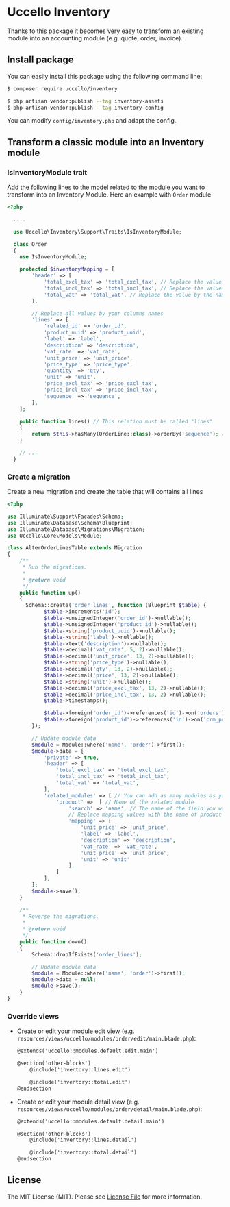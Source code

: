 # Uccello Inventory

Thanks to this package it becomes very easy to transform an existing module into an accounting module (e.g. quote, order, invoice).



## Install package

You can easily install this package using the following command line:

```bash
$ composer require uccello/inventory

$ php artisan vendor:publish --tag inventory-assets
$ php artisan vendor:publish --tag inventory-config
```

You can modify `config/inventory.php` and adapt the config.


## Transform a classic module into an Inventory module

### IsInventoryModule trait

Add the following lines to the model related to the module you want to transform into an Inventory Module. Here an example with `Order` module

```php
<?php

  ....

  use Uccello\Inventory\Support\Traits\IsInventoryModule;

  class Order
  {
    use IsInventoryModule;

    protected $inventoryMapping = [
        'header' => [
            'total_excl_tax' => 'total_excl_tax', // Replace the value by the name of the field in your module (for automatic update)
            'total_incl_tax' => 'total_incl_tax', // Replace the value by the name of the field in your module (for automatic update)
            'total_vat' => 'total_vat', // Replace the value by the name of the field in your module (for automatic update)
        ],

      	// Replace all values by your columns names
        'lines' => [
            'related_id' => 'order_id',
            'product_uuid' => 'product_uuid',
            'label' => 'label',
            'description' => 'description',
            'vat_rate' => 'vat_rate',
            'unit_price' => 'unit_price',
            'price_type' => 'price_type',
            'quantity' => 'qty',
            'unit' => 'unit',
            'price_excl_tax' => 'price_excl_tax',
            'price_incl_tax' => 'price_incl_tax',
            'sequence' => 'sequence',
        ],
    ];

    public function lines() // This relation must be called "lines"
    {
        return $this->hasMany(OrderLine::class)->orderBy('sequence'); // Replace OrderLine by the model class you use for saving the lines
    }

    // ...
  }
```



 ### Create a migration

Create a new migration and create the table that will contains all lines

```php
<?php

use Illuminate\Support\Facades\Schema;
use Illuminate\Database\Schema\Blueprint;
use Illuminate\Database\Migrations\Migration;
use Uccello\Core\Models\Module;

class AlterOrderLinesTable extends Migration
{
    /**
     * Run the migrations.
     *
     * @return void
     */
    public function up()
    {
      Schema::create('order_lines', function (Blueprint $table) {
            $table->increments('id');
            $table->unsignedInteger('order_id')->nullable();
            $table->unsignedInteger('product_id')->nullable();
            $table->string('product_uuid')->nullable();
            $table->string('label')->nullable();
            $table->text('description')->nullable();
            $table->decimal('vat_rate', 5, 2)->nullable();
            $table->decimal('unit_price', 13, 2)->nullable();
            $table->string('price_type')->nullable();
            $table->decimal('qty', 13, 2)->nullable();
            $table->decimal('price', 13, 2)->nullable();
            $table->string('unit')->nullable();
            $table->decimal('price_excl_tax', 13, 2)->nullable();
            $table->decimal('price_incl_tax', 13, 2)->nullable();
            $table->timestamps();

            $table->foreign('order_id')->references('id')->on('orders');
            $table->foreign('product_id')->references('id')->on('crm_products');
        });

        // Update module data
        $module = Module::where('name', 'order')->first();
        $module->data = [
            'private' => true,
            'header' => [
                'total_excl_tax' => 'total_excl_tax',
                'total_incl_tax' => 'total_incl_tax',
                'total_vat' => 'total_vat',
            ],
            'related_modules' => [ // You can add as many modules as you want
                'product' =>  [ // Name of the related module
                    'search' => 'name', // The name of the field you want use to search from the inventory line
                  	// Replace mapping values with the name of product fields if exist
                    'mapping' => [
                        'unit_price' => 'unit_price',
                      	'label' => 'label',
                      	'description' => 'description',
                      	'vat_rate' => 'vat_rate',
                      	'unit_price' => 'unit_price',
                      	'unit' => 'unit'
                    ],
                ]
            ],
        ];
        $module->save();
    }

    /**
     * Reverse the migrations.
     *
     * @return void
     */
    public function down()
    {
        Schema::dropIfExists('order_lines');

        // Update module data
        $module = Module::where('name', 'order')->first();
        $module->data = null;
        $module->save();
    }
}

```



### Override views

- Create or edit your module edit view (e.g. `resources/views/uccello/modules/order/edit/main.blade.php`):

  ```html
  @extends('uccello::modules.default.edit.main')

  @section('other-blocks')
      @include('inventory::lines.edit')

      @include('inventory::total.edit')
  @endsection
  ```

- Create or edit your module detail view (e.g. `resources/views/uccello/modules/order/detail/main.blade.php`):

  ```html
  @extends('uccello::modules.default.detail.main')

  @section('other-blocks')
      @include('inventory::lines.detail')

      @include('inventory::total.detail')
  @endsection
  ```



## License

The MIT License (MIT). Please see [License File](LICENSE.md) for more information.
